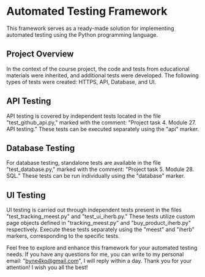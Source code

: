 # Automated Testing Framework

This framework serves as a ready-made solution for implementing automated testing using the Python programming language.

## Project Overview

In the context of the course project, the code and tests from educational materials were inherited, and additional tests were developed. The following types of tests were created: HTTPS, API, Database, and UI.

## API Testing

API testing is covered by independent tests located in the file "test_github_api.py," marked with the comment: "Project task 4. Module 27. API testing." These tests can be executed separately using the "api" marker.

## Database Testing

For database testing, standalone tests are available in the file "test_database.py," marked with the comment: "Project task 5. Module 28. SQL." These tests can be run individually using the "database" marker.

## UI Testing

UI testing is carried out through independent tests present in the files "test_tracking_meest.py" and "test_ui_iherb.py." These tests utilize custom page objects defined in "tracking_meest.py" and "buy_product_iherb.py" respectively. Execute these tests separately using the "meest" and "iherb" markers, corresponding to the specific tests.

Feel free to explore and enhance this framework for your automated testing needs.
If you have any questions for me, you can write to my personal email: "byne4ko@gmail.com", I will reply within a day.
Thank you for your attention!
I wish you all the best!